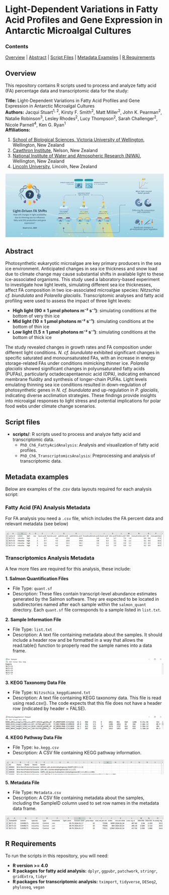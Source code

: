# Light-Dependent Variations in Fatty Acid Profiles and Gene Expression in Antarctic Microalgal Cultures

### Contents
[Overview](#overview)   |   [Abstract](#abstract)   |   [Script Files](#script-files)   |   [Metadata Examples](#metadata-examples)   |   [R Requirements](#r-requirements)
  
## Overview
This repository contains R scripts used to process and analyze fatty acid (FA) percentage data and transcriptomic data for the study:

**Title:** Light-Dependent Variations in Fatty Acid Profiles and Gene Expression in Antarctic Microalgal Cultures  
**Authors:** Jacqui Stuart<sup>1, 2</sup>, Kirsty F. Smith<sup>2</sup>, Matt Miller<sup>2</sup>, John K. Pearman<sup>2</sup>, Natalie Robinson<sup>3</sup>, Lesley Rhodes<sup>2</sup>, Lucy Thompson<sup>2</sup>, Sarah Challenger<sup>2</sup>, Nicole Parnell<sup>4</sup>, Ken G. Ryan<sup>1</sup>  
**Affiliations:**  
1. [School of Biological Sciences, Victoria University of Wellington](https://www.victoria.ac.nz/sbs), Wellington, New Zealand  
2. [Cawthron Institute](https://www.cawthron.org.nz), Nelson, New Zealand  
3. [National Institute of Water and Atmospheric Research (NIWA)](https://www.niwa.co.nz), Wellington, New Zealand  
4. [Lincoln University](https://www.lincoln.ac.nz), Lincoln, New Zealand

![Graphical abstract for experiment](PhD_Ch6_GraphicalAbstract-sml.png)

## Abstract
Photosynthetic eukaryotic microalgae are key primary producers in the sea ice environment. Anticipated changes in sea ice thickness and snow load due to climate change may cause substantial shifts in available light to these ice-associated organisms. This study used a laboratory-based experiment to investigate how light levels, simulating different sea ice thicknesses, affect FA composition in two ice-associated microalgae species: *Nitzschia cf. biundulata* and *Polarella glacialis*. Transcriptomic analyses and fatty acid profiling were used to assess the impact of three light levels:  
- **High light (90 ± 1 μmol photons m⁻² s⁻¹)**: simulating conditions at the bottom of very thin ice  
- **Mid light (10 ± 1 μmol photons m⁻² s⁻¹)**: simulating conditions at the bottom of thin ice  
- **Low light (1.5 ± 1 μmol photons m⁻² s⁻¹)**: simulating conditions at the bottom of thick ice  

The study revealed changes in growth rates and FA composition under different light conditions. *N. cf. biundulata* exhibited significant changes in specific saturated and monounsaturated FAs, with an increase in energy storage-related FAs under conditions mimicking thinner ice. *Polarella glacialis* showed significant changes in polyunsaturated fatty acids (PUFAs), particularly octadecapentaenoic acid (OPA), indicating enhanced membrane fluidity and synthesis of longer-chain PUFAs. Light levels emulating thinning sea ice conditions resulted in down-regulation of photosynthetic genes in *N. cf. biundulata* and up-regulation in *P. glacialis*, indicating diverse acclimation strategies. These findings provide insights into microalgal responses to light stress and potential implications for polar food webs under climate change scenarios.

## Script files
- **scripts/**: R scripts used to process and analyze fatty acid and transcriptomic data.
    - `PhD_Ch6_FattyAcidAnalysis`: Analysis and visualization of fatty acid profiles.
    - `PhD_Ch6_TranscriptomicsAnalysis`: Preprocessing and analysis of transcriptomic data.

## Metadata examples
Below are examples of the .csv data layouts required for each analysis script:

### Fatty Acid (FA) Analysis Metadata
For FA analysis you need a `.csv` file, which includes the FA percent data and relevant metadata (see below)

![Example of fatty acid analysis data layout](images/PhD_Ch6_FattyAcidAnalysis_csv-example.png)

### Transcriptomics Analysis Metadata
A few more files are required for this analysis, these include:


**1. Salmon Quantification Files**
   - File Type: `quant.sf`
   - Description: These files contain transcript-level abundance estimates generated by the Salmon software. They are expected to be located in subdirectories named after each sample within the `salmon_quant` directory. Each `quant.sf` file corresponds to a sample listed in `list.txt`.


**2. Sample Information File**
   - File Type: `list.txt`
   - Description: A text file containing metadata about the samples. It should include a header row and be formatted in a way that allows the read.table() function to properly read the sample names into a data frame.


![Example of list.txt data layout](images/PhD_Ch6_list-txt-example.png)   


**3. KEGG Taxonomy Data File**

   - File Type: `Nitzschia_keggdiamond.txt`
   - Description: A text file containing KEGG taxonomy data. This file is read using read.csv(). The code expects that this file does not have a header row (indicated by header = FALSE).


![Example of keggdiamond data layout](images/PhD_Ch6_KeggDimond-example.png)


**4. KEGG Pathway Data File**
   - File Type: `ko.kegg.csv`
   - Description: A CSV file containing KEGG pathway information.


![Example of ko.kegg.csv data layout](images/PhD_Ch6_ko-kegg-example.png)


**5. Metadata File**
   - File Type: `Metadata.csv`
   - Description: A CSV file containing metadata about the samples, including the SampleID column used to set row names in the metadata data frame.


![Example of transcriptomic analysis data layout](images/PhD_Ch6_TranscriptomicsAnalysis_metadata-example.png)


## R Requirements
To run the scripts in this repository, you will need:
- **R version >= 4.0**
- **R packages for fatty acid analysis:** `dplyr`, `ggpubr`, `patchwork`, `stringr`, `gridExtra`, `tidyr`
- **R packages for transcriptomic analysis:** `tximport`, `tidyverse`, `DESeq2`, `phyloseq`, `vegan`
